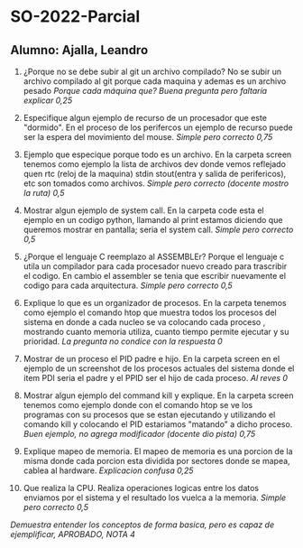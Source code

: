 # SO-2022-Parcial
## Alumno: Ajalla, Leandro

1) ¿Porque no se debe subir al git un archivo compilado?
No se subir un archivo compilado al git porque cada maquina y ademas es un archivo pesado 
*Porque cada máquina que? Buena pregunta pero faltaría explicar 0,25*

2) Especifique algun ejemplo de recurso de un procesador que este "dormido".
En el proceso de los perifercos un ejemplo de recurso puede ser la espera del movimiento del mouse.
*Simple pero correcto 0,75*

3) Ejemplo que especique porque todo es un archivo.
En la carpeta screen tenemos como ejemplo la lista de archivos dev donde vemos reflejado quen rtc (reloj de la maquina) stdin stout(entra y salida de perifericos), etc son tomados como archivos.
*Simple pero correcto (docente mostro la ruta) 0,5*

4) Mostrar algun ejemplo de system call. 
En la carpeta code esta el ejemplo en un codigo python, llamando al print estamos diciendo que queremos mostrar en pantalla; seria el system call.
*Simple pero correcto 0,5*

5) ¿Porque el lenguaje C reemplazo al ASSEMBLEr?
Porque el lenguaje c utila un compilador para cada procesador nuevo creado para trascribir el codigo. En cambio el assembler se tenia que escribir nuevamente el codigo para cada arquitectura. 
*Simple pero correcto 0,5*

6) Explique lo que es un organizador de procesos.
En la carpeta tenemos como ejemplo el comando htop que muestra todos los procesos del sistema en donde a cada nucleo se va colocando cada proceso , mostrando cuanto memoria utiliza, cuanto tiempo permite ejecutar y su prioridad. 
*La pregunta no condice con la respuesta 0*

7) Mostrar de un proceso el PID padre e hijo.
En la carpeta screen en el ejemplo de un screenshot de los procesos actuales del sistema donde el item PDI seria el padre y el PPID ser el hijo de cada proceso.
*Al reves 0*

8) Mostrar algun ejemplo del command kill y explique.
En la carpeta screen tenemos como ejemplo donde con el comando htop se ve los programas con su procesos que se estan ejecutando y utilizando el comando kill y colocando el PID estariamos "matando" a dicho proceso.
*Buen ejemplo, no agrega modificador (docente dio pista) 0,75*


9) Explique mapeo de memoria.
El mapeo de memoria es una porcion de la misma donde cada porcion esta dividida por sectores donde se mapea, cablea al hardware.
*Explicacion confusa 0,25*

10) Que realiza la CPU.
Realiza operaciones logicas entre los datos enviamos por el sistema y el resultado los vuelca a la memoria.
*Simple pero correcto 0,5*

*Demuestra entender los conceptos de forma basica, pero es capaz de ejemplificar, APROBADO, NOTA 4*